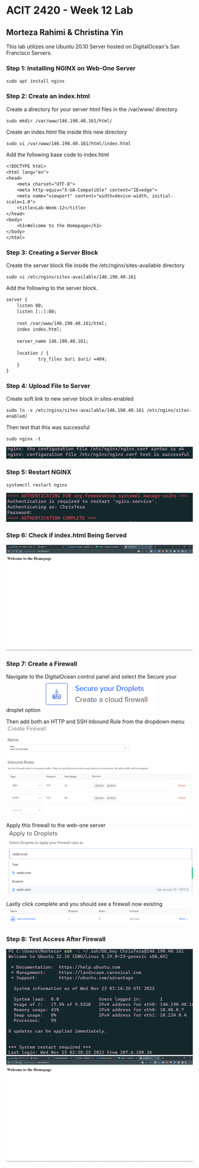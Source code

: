 # ACIT 2420 - Week 12 Lab 
## Morteza Rahimi & Christina Yin
This lab utilizes one Ubuntu 20.10 Server hosted on DigitalOcean's San Francisco Servers.

### Step 1: Installing NGINX on Web-One Server
    sudo apt install nginx
    
### Step 2: Create an index.html
Create a directory for your server html files in the /var/www/ directory

    sudo mkdir /var/www/146.190.40.161/html/

Create an index.html file inside this new directory

    sudo vi /var/www/146.190.40.161/html/index.html
    
Add the following base code to index.html
    
    <!DOCTYPE html>
    <html lang="en">
    <head>
        <meta charset="UTF-8">
        <meta http-equiv="X-UA-Compatible" content="IE=edge">
        <meta name="viewport" content="width=device-width, initial-scale=1.0">
        <title>Lab-Week-12</title>
    </head>
    <body>
        <h1>Welcome to the Homepage</h1>
    </body>
    </html>

### Step 3: Creating a Server Block
Create the server block file inside the /etc/nginx/sites-available directory

    sudo vi /etc/nginx/sites-available/146.190.40.161

Add the following to the server block.

    server {
        listen 80;
        listen [::]:80;

        root /var/www/146.190.40.161/html;
        index index.html;

        server_name 146.190.40.161;

        location / {
                try_files $uri $uri/ =404;
        }
    }

### Step 4: Upload File to Server
Create soft link to new server block in sites-enabled

    sudo ln -s /etc/nginx/sites-available/146.190.40.161 /etc/nginx/sites-enabled/
    
Then test that this was successful

    sudo nginx -t
    
![nginx tested](./images/step4.png)

### Step 5: Restart NGINX

    systemctl restart nginx
    
![nginx restarted](./images/step5.png)

### Step 6: Check if index.html Being Served
![index.html accessed](./images/step6.png)

### Step 7: Create a Firewall
Navigate to the DigitalOcean control panel and select the Secure your droplet option
![firewall creation option](./images/step7-1.png)

Then add both an HTTP and SSH Inbound Rule from the dropdown menu
![inbound rules](./images/step7-2.png)

Apply this firewall to the web-one server
![apply firewall](./images/step7-3.png)

Lastly click complete and you should see a firewall now existing
![firewall success](./images/step7-4.png)

### Step 8: Test Access After Firewall
![SSH test](./images/step8-1.png)
![HTTP test](./images/step8-2.png)